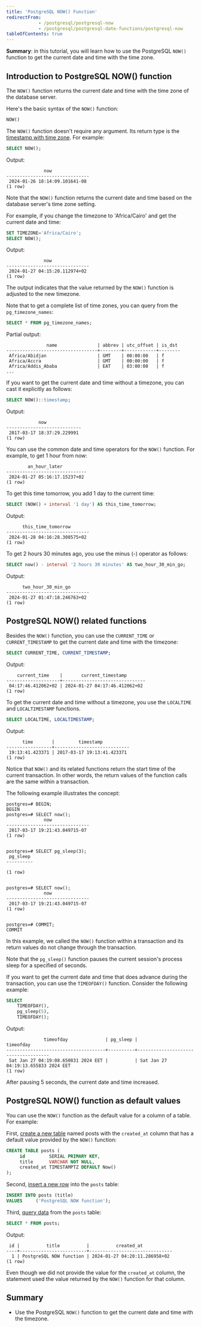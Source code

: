 ```yaml
---
title: 'PostgreSQL NOW() Function'
redirectFrom:
            - /postgresql/postgresql-now 
            - /postgresql/postgresql-date-functions/postgresql-now
tableOfContents: true
---
```



**Summary**: in this tutorial, you will learn how to use the PostgreSQL `NOW()` function to get the current date and time with the time zone.

## Introduction to PostgreSQL NOW() function

The `NOW()` function returns the current date and time with the time zone of the database server.

Here's the basic syntax of the `NOW()` function:

```sql
NOW()
```

The `NOW()` function doesn't require any argument. Its return type is the [timestamp with time zone](/postgresql/postgresql-timestamp). For example:

```sql
SELECT NOW();
```

Output:

```
              now
-------------------------------
 2024-01-26 18:14:09.101641-08
(1 row)
```

Note that the `NOW()` function returns the current date and time based on the database server's time zone setting.

For example, if you change the timezone to 'Africa/Cairo' and get the current date and time:

```sql
SET TIMEZONE='Africa/Cairo';
SELECT NOW();
```

Output:

```
              now
-------------------------------
 2024-01-27 04:15:20.112974+02
(1 row)
```

The output indicates that the value returned by the `NOW()` function is adjusted to the new timezone.

Note that to get a complete list of time zones, you can query from the `pg_timezone_names`:

```sql
SELECT * FROM pg_timezone_names;
```

Partial output:

```
               name               | abbrev | utc_offset | is_dst
----------------------------------+--------+------------+--------
 Africa/Abidjan                   | GMT    | 00:00:00   | f
 Africa/Accra                     | GMT    | 00:00:00   | f
 Africa/Addis_Ababa               | EAT    | 03:00:00   | f
...
```

If you want to get the current date and time without a timezone, you can cast it explicitly as follows:

```sql
SELECT NOW()::timestamp;
```

Output:

```
            now
----------------------------
 2017-03-17 18:37:29.229991
(1 row)
```

You can use the common date and time operators for the `NOW()` function. For example, to get 1 hour from now:

```
        an_hour_later
------------------------------
 2024-01-27 05:16:17.15237+02
(1 row)
```

To get this time tomorrow, you add 1 day to the current time:

```sql
SELECT (NOW() + interval '1 day') AS this_time_tomorrow;
```

Output:

```
      this_time_tomorrow
-------------------------------
 2024-01-28 04:16:28.308575+02
(1 row)
```

To get 2 hours 30 minutes ago, you use the minus (-) operator as follows:

```sql
SELECT now() - interval '2 hours 30 minutes' AS two_hour_30_min_go;
```

Output:

```
      two_hour_30_min_go
-------------------------------
 2024-01-27 01:47:18.246763+02
(1 row)
```

## PostgreSQL NOW() related functions

Besides the `NOW()` function, you can use the `CURRENT_TIME` or `CURRENT_TIMESTAMP` to get the current date and time with the timezone:

```sql
SELECT CURRENT_TIME, CURRENT_TIMESTAMP;
```

Output:

```
    current_time    |       current_timestamp
--------------------+-------------------------------
 04:17:46.412062+02 | 2024-01-27 04:17:46.412062+02
(1 row)
```

To get the current date and time without a timezone, you use the `LOCALTIME` and `LOCALTIMESTAMP` functions.

```sql
SELECT LOCALTIME, LOCALTIMESTAMP;
```

Output:

```
      time       |         timestamp
-----------------+----------------------------
 19:13:41.423371 | 2017-03-17 19:13:41.423371
(1 row)
```

Notice that `NOW()` and its related functions return the start time of the current transaction. In other words, the return values of the function calls are the same within a transaction.

The following example illustrates the concept:

```
postgres=# BEGIN;
BEGIN
postgres=# SELECT now();
              now
-------------------------------
 2017-03-17 19:21:43.049715-07
(1 row)


postgres=# SELECT pg_sleep(3);
 pg_sleep
----------

(1 row)


postgres=# SELECT now();
              now
-------------------------------
 2017-03-17 19:21:43.049715-07
(1 row)


postgres=# COMMIT;
COMMIT
```

In this example, we called the `NOW()` function within a transaction and its return values do not change through the transaction.

Note that the `pg_sleep()` function pauses the current session's process sleep for a specified of seconds.

If you want to get the current date and time that does advance during the transaction, you can use the `TIMEOFDAY()` function. Consider the following example:

```sql
SELECT
    TIMEOFDAY(),
    pg_sleep(5),
    TIMEOFDAY();
```

Output:

```
              timeofday              | pg_sleep |              timeofday
-------------------------------------+----------+-------------------------------------
 Sat Jan 27 04:19:08.650831 2024 EET |          | Sat Jan 27 04:19:13.655833 2024 EET
(1 row)
```

After pausing 5 seconds, the current date and time increased.

## PostgreSQL NOW() function as default values

You can use the `NOW()` function as the default value for a column of a table. For example:

First, [create a new table](/postgresql/postgresql-create-table) named posts with the `created_at` column that has a default value provided by the `NOW()` function:

```sql
CREATE TABLE posts (
     id         SERIAL PRIMARY KEY,
     title      VARCHAR NOT NULL,
     created_at TIMESTAMPTZ DEFAULT Now()
);
```

Second, [insert a new row](/postgresql/postgresql-insert) into the `posts` table:

```sql
INSERT INTO posts (title)
VALUES     ('PostgreSQL NOW function');
```

Third, [query data](/postgresql/postgresql-select) from the `posts` table:

```sql
SELECT * FROM posts;
```

Output:

```
 id |          title          |          created_at
----+-------------------------+-------------------------------
  1 | PostgreSQL NOW function | 2024-01-27 04:20:11.286958+02
(1 row)
```

Even though we did not provide the value for the `created_at` column, the statement used the value returned by the `NOW()` function for that column.

## Summary

- Use the PostgreSQL `NOW()` function to get the current date and time with the timezone.

